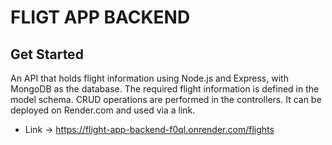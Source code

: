 # FLIGT APP BACKEND
## Get Started
An API that holds flight information using Node.js and Express, with MongoDB as the database. The required flight information is defined in the model schema. CRUD operations are performed in the controllers. It can be deployed on Render.com and used via a link.
- Link -> https://flight-app-backend-f0ql.onrender.com/flights